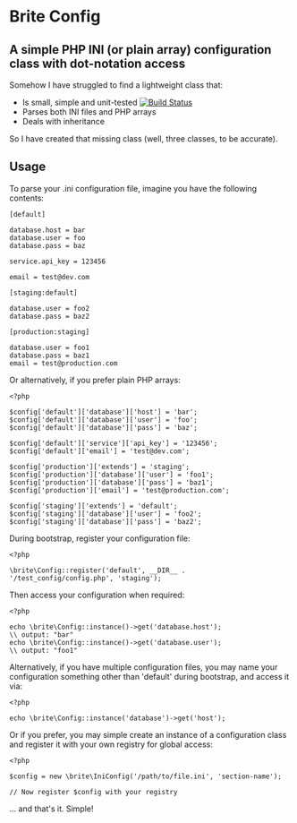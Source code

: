 Brite Config
============

A simple PHP INI (or plain array) configuration class with dot-notation access
------------------------------------------------------------------------------

Somehow I have struggled to find a lightweight class that:

* Is small, simple and unit-tested [![Build Status](http://travis-ci.org/searbe/brite-config.png)](http://travis-ci.org/searbe/brite-config)
* Parses both INI files and PHP arrays
* Deals with inheritance

So I have created that missing class (well, three classes, to be accurate). 

Usage
-----

To parse your .ini configuration file, imagine you have the following contents:

    [default]
    
    database.host = bar
    database.user = foo
    database.pass = baz
    
    service.api_key = 123456
    
    email = test@dev.com
    
    [staging:default]
    
    database.user = foo2
    database.pass = baz2
    
    [production:staging]
    
    database.user = foo1
    database.pass = baz1
    email = test@production.com


Or alternatively, if you prefer plain PHP arrays:
    
    <?php
    
    $config['default']['database']['host'] = 'bar';
    $config['default']['database']['user'] = 'foo';
    $config['default']['database']['pass'] = 'baz';
    
    $config['default']['service']['api_key'] = '123456';
    $config['default']['email'] = 'test@dev.com';
    
    $config['production']['extends'] = 'staging';
    $config['production']['database']['user'] = 'foo1';
    $config['production']['database']['pass'] = 'baz1';
    $config['production']['email'] = 'test@production.com';
    
    $config['staging']['extends'] = 'default';
    $config['staging']['database']['user'] = 'foo2';
    $config['staging']['database']['pass'] = 'baz2';


During bootstrap, register your configuration file:

    <?php
    
    \brite\Config::register('default', __DIR__ . '/test_config/config.php', 'staging');
    

Then access your configuration when required:

    <?php
    
    echo \brite\Config::instance()->get('database.host');
    \\ output: "bar"
    echo \brite\Config::instance()->get('database.user');
    \\ output: "foo1"
    

Alternatively, if you have multiple configuration files, you may name your
configuration something other than 'default' during bootstrap, and access it
via:

    <?php
    
    echo \brite\Config::instance('database')->get('host');


Or if you prefer, you may simple create an instance of a configuration class and
register it with your own registry for global access:

    <?php
    
    $config = new \brite\IniConfig('/path/to/file.ini', 'section-name');
    
    // Now register $config with your registry


... and that's it. Simple!
